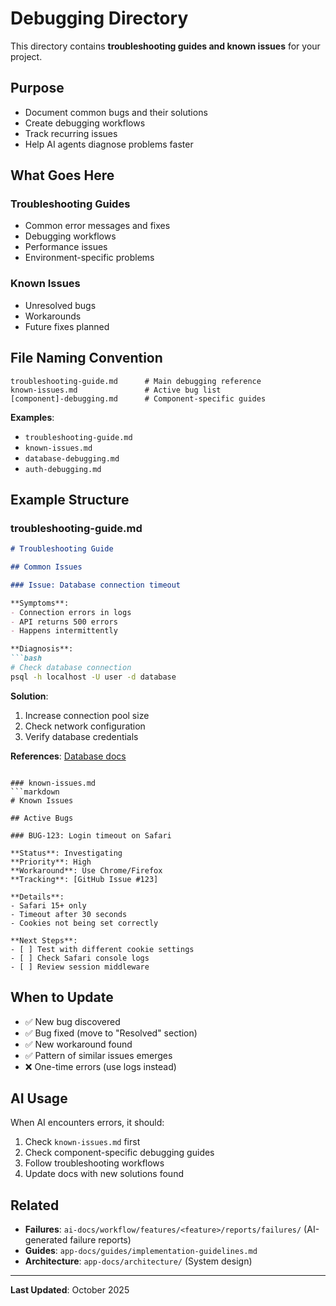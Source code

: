 # Debugging Directory

This directory contains **troubleshooting guides and known issues** for your project.

## Purpose

- Document common bugs and their solutions
- Create debugging workflows
- Track recurring issues
- Help AI agents diagnose problems faster

## What Goes Here

### Troubleshooting Guides
- Common error messages and fixes
- Debugging workflows
- Performance issues
- Environment-specific problems

### Known Issues
- Unresolved bugs
- Workarounds
- Future fixes planned

## File Naming Convention

```
troubleshooting-guide.md      # Main debugging reference
known-issues.md               # Active bug list
[component]-debugging.md      # Component-specific guides
```

**Examples**:
- `troubleshooting-guide.md`
- `known-issues.md`
- `database-debugging.md`
- `auth-debugging.md`

## Example Structure

### troubleshooting-guide.md
```markdown
# Troubleshooting Guide

## Common Issues

### Issue: Database connection timeout

**Symptoms**:
- Connection errors in logs
- API returns 500 errors
- Happens intermittently

**Diagnosis**:
```bash
# Check database connection
psql -h localhost -U user -d database
```

**Solution**:
1. Increase connection pool size
2. Check network configuration
3. Verify database credentials

**References**: [Database docs](https://...)
```

### known-issues.md
```markdown
# Known Issues

## Active Bugs

### BUG-123: Login timeout on Safari

**Status**: Investigating
**Priority**: High
**Workaround**: Use Chrome/Firefox
**Tracking**: [GitHub Issue #123]

**Details**:
- Safari 15+ only
- Timeout after 30 seconds
- Cookies not being set correctly

**Next Steps**:
- [ ] Test with different cookie settings
- [ ] Check Safari console logs
- [ ] Review session middleware
```

## When to Update

- ✅ New bug discovered
- ✅ Bug fixed (move to "Resolved" section)
- ✅ New workaround found
- ✅ Pattern of similar issues emerges
- ❌ One-time errors (use logs instead)

## AI Usage

When AI encounters errors, it should:
1. Check `known-issues.md` first
2. Check component-specific debugging guides
3. Follow troubleshooting workflows
4. Update docs with new solutions found

## Related

- **Failures**: `ai-docs/workflow/features/<feature>/reports/failures/` (AI-generated failure reports)
- **Guides**: `app-docs/guides/implementation-guidelines.md`
- **Architecture**: `app-docs/architecture/` (System design)

---

**Last Updated**: October 2025
